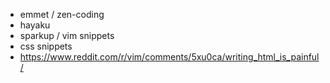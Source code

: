 - emmet / zen-coding
- hayaku
- sparkup / vim snippets
- css snippets
- https://www.reddit.com/r/vim/comments/5xu0ca/writing_html_is_painful/
